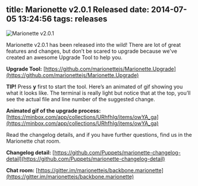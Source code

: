 title: Marionette v2.0.1 Released
date: 2014-07-05 13:24:56
tags: releases
---
![Marionette v2.0.1](v2.png)

Marionette v2.0.1 has been released into the wild! There are lot of great features and changes, but don’t be scared to upgrade because we've created an awesome Upgrade Tool to help you.

**Upgrade Tool:** [https://github.com/marionettejs/Marionette.Upgrade](https://github.com/marionettejs/Marionette.Upgrade)

**TIP!** Press **y** first to start the tool. Here’s an animated of gif showing you what it looks like. The terminal is really light but notice that at the top, you’ll see the actual file and line number of the suggested change.

**Animated gif of the upgrade process:** [https://minbox.com/app/collections/URhfhIg/items/owYA_ga](https://minbox.com/app/collections/URhfhIg/items/owYA_ga)
 
Read the changelog details, and if you have further questions, find us in the Marionette chat room.

**Changelog detail:** [https://github.com/Puppets/marionette-changelog-detail](https://github.com/Puppets/marionette-changelog-detail)

**Chat room:** [https://gitter.im/marionettejs/backbone.marionette](https://gitter.im/marionettejs/backbone.marionette)
